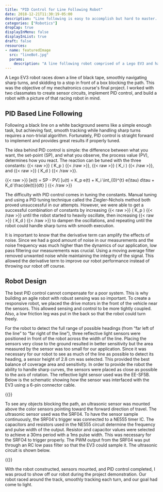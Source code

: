 ```yaml
---
title: "PID Control for Line Following Robot"
date: 2018-12-21T11:30:19-05:00
description: "Line following is easy to accomplish but hard to master. PID Control, while more challenging to implement and tune, provides effective smooth tracking and quick response."
categories: ["Robotics"]
dropCap: true
displayInMenu: false
displayInList: true
draft: false
resources:
- name: featuredImage
  src: "lineBot.jpg"
  params:
    description: "A line following robot comprised of a Lego EV3 and hand-soldered sensor circuits"
---
```


A Lego EV3 robot races down a line of black tape, smoothly navigating sharp turns, and skidding to a stop in front of a box blocking the path. This was the objective of my mechatronics course's final project. I worked with two classmates to create sensor circuits, implement PID control, and build a robot with a picture of that racing robot in mind.

## PID Based Line Following

Following a black line on a white background seems like a simple enough task, but achieving fast, smooth tracking while handling sharp turns requires a non-trivial algorithm. Fortunately, PID control is straight forward to implement and provides great results if properly tuned.

The idea behind PID control is simple: the difference between what you want, the set-point (SP), and what you observe, the process value (PV), determines how you react. The reaction can be tuned with the three constants: {{< raw >}} \( K_p \) {{< /raw >}}, {{< raw >}} \( K_i \) {{< /raw >}}, and {{< raw >}} \( K_d \) {{< /raw >}}.

{{< raw >}}
\[e(t) = SP - PV\]
\[u(t) = K_p e(t) + K_i \int_{0}^{t} e(\tau) d\tau + K_d \frac{de(t)}{dt} \]
{{< /raw >}}

The difficulty with PID control comes in tuning the constants. Manual tuning and using a PID tuning technique called the Ziegler-Nichols method both proved unsuccessful in our attempts. However, we were able to get a successful combination of constants by increasing {{< raw >}} \( K_p \) {{< /raw >}} until the robot started to heavily oscillate, then increasing {{< raw >}} \( K_d \) {{< /raw >}} to dampen the oscillations, and repeating until the robot could handle sharp turns with smooth execution.

It is important to know that the derivative term can amplify the effects of noise. Since we had a good amount of noise in our measurements and the noise frequency was much higher than the dynamics of our application, low pass filtering our measurements was crucial. Using a moving average filter removed unwanted noise while maintaining the integrity of the signal. This allowed the derivative term to improve our robot performance instead of throwing our robot off course.

## Robot Design

The best PID control cannot compensate for a poor system. This is why building an agile robot with robust sensing was so important. To create a responsive robot, we placed the drive motors in the front of the vehicle near the sensors. This allowed sensing and control to be more tightly coupled. Also, a low friction leg was put in the back so that the robot could turn freely.

For the robot to detect the full range of possible headings (from “far left of the line” to “far right of the line”), three reflective light sensors were positioned in front of the robot across the width of the line. Placing the sensors very close to the ground resulted in better sensitivity but the area measured by the sensor was too small for our application. Since it was necessary for our robot to see as much of the line as possible to detect its heading, a sensor height of 2.8 cm was selected. This provided the best balance of coverage area and sensitivity. In order to provide the robot the ability to handle sharp curves, the sensors were placed as close as possible to the axis of rotation. The reflective light sensor used was the EE-SF5B. Below is the schematic showing how the sensor was interfaced with the EV3 using a 6-pin connector cable.

{{<smallimg src="/img/reflectiveOpticalSensorSchematic.png" alt="Schematic for reflective light sensor">}}

To see any objects blocking the path, an ultrasonic sensor was mounted above the color sensors pointing toward the forward direction of travel. The ultrasonic sensor used was the SRF04. To have the sensor sample continuously, the SRF04's trigger was connected to a NE555 timer IC. The capacitors and resistors used in the NE555 circuit determine the frequency and pulse width of the output. Resistor and capacitor values were selected to achieve a 30ms period with a 1ms pulse width. This was necessary for the SRFO4 to trigger properly. The PWM output from the SRF04 was put through an RC low pass filter so that the EV3 could sample it. The ultrasonic circuit is shown below.

{{<smallimg src="/img/ultrasonicSensorSchematic.png" alt="Schematic for the ultrasonic sensor">}}

With the robot constructed, sensors mounted, and PID control completed, I was proud to show off our robot during the project demonstration. Our robot raced around the track, smoothly tracking each turn, and our goal had come to light.